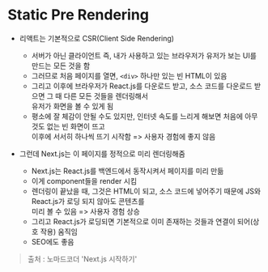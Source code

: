 # Static Pre Rendering

* 리액트는 기본적으로 CSR(Client Side Rendering)
  * 서버가 아닌 클라이언트 즉, 내가 사용하고 있는 브라우저가 유저가 보는 UI를 만드는 모든 것을 함
  * 그러므로 처음 페이지를 열면, `<div>` 하나만 있는 빈 HTML이 있음
  * 그리고 이후에 브라우저가 React.js를 다운로드 받고, 소스 코드를 다운로드 받으면 그 때 다른 모든 것들을 렌더링해서   
    유저가 화면을 볼 수 있게 됨
  * 평소에 잘 체감이 안될 수도 있지만, 인터넷 속도를 느리게 해보면 처음에 아무 것도 없는 빈 화면이 뜨고   
    이후에 서서히 하나씩 뜨기 시작함 => 사용자 경험에 좋지 않음
    
* 그런데 Next.js는 이 페이지를 정적으로 미리 렌더링해줌
  * Next.js는 React.js를 백엔드에서 동작시켜서 페이지를 미리 만듦
  * 이게 component들을 render 시킴
  * 렌더링이 끝났을 때, 그것은 HTML이 되고, 소스 코드에 넣어주기 때문에 JS와 React.js가 로딩 되지 않아도 콘텐츠를   
    미리 볼 수 있음 => 사용자 경험 상승
  * 그리고 React.js가 로딩되면 기본적으로 이미 존재하는 것들과 연결이 되어(상호 작용) 움직임
  * SEO에도 좋음


> 출처 : 노마드코더 'Next.js 시작하기'
